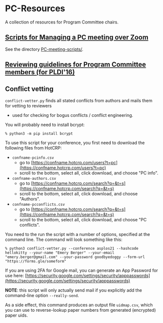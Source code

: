 # PC-Resources

A collection of resources for Program Committee chairs.

## [Scripts for Managing a PC meeting over Zoom](PC-meeting-scripts/)

See the directory [PC-meeting-scripts/](PC-meeting-scripts/).

## [Reviewing guidelines for Program Committee members (for PLDI'16)](https://emeryblogger.com/2018/03/22/reviewing-guidelines-for-program-committee-members/)

## Conflict vetting

`conflict-vetter.py` finds all stated conflicts from authors and mails them for vetting to reviewers
  - used for checking for bogus conflicts / conflict engineering.
  

You will probably need to install bcrypt:
```
% python3 -m pip install bcrypt
```

To use this script for your conference, you first need to download the following files from HotCRP:
  - `confname-pcinfo.csv`
     - go to [https://confname.hotcrp.com/users?t=pc](https://confname.hotcrp.com/users?t=pc)
     - scroll to the bottom, select all, click download, and choose "PC info".
  - `confname-authors.csv`
     - go to [https://confname.hotcrp.com/search?q=&t=s](https://confname.hotcrp.com/search?q=&t=s)
     - scroll to the bottom, select all, click download, and choose "Authors".
  - `confname-pcconflicts.csv`
     - go to [https://confname.hotcrp.com/search?q=&t=s](https://confname.hotcrp.com/search?q=&t=s)
     - scroll to the bottom, select all, click download, and choose "PC conflicts".

You need to the run the script with a number of options, specified at the command line.
The command will look something like this:

```
% python3 conflict-vetter.py --conference asplos21 --hashcode hellokitty --your-name "Emery Berger" --your-email "emery.berger@gmail.com" --your-password goodbyedoggy --form-url "https://forms.gle/someform"
```

If you are using 2FA for Google mail, you can generate an App Password for use here: [https://security.google.com/settings/security/apppasswords](https://security.google.com/settings/security/apppasswords)

**NOTE**: this script will only actually send mail if you explicitly add the command-line option `--really-send`.

As a side effect, this command produces an output file `uidmap.csv`, which you can use to reverse-lookup
paper numbers from generated (encrypted) paper uids.


